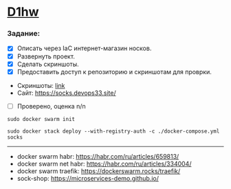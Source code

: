 # [D1hw](https://apps.skillfactory.ru/learning/course/course-v1:SkillFactory+DEVOPS-3.0+2021/block-v1:SkillFactory+DEVOPS-3.0+2021+type@sequential+block@2c1bf538302a46ac8ae287f7cab7d124/block-v1:SkillFactory+DEVOPS-3.0+2021+type@vertical+block@b8286e83c21b4223819a466b1b4d4970)
### Задание:
- [x] Описать через IaC интернет-магазин носков.
- [x] Развернуть проект.
- [x] Сделать скриншоты.
- [x] Предоставить доступ к репозиторию и скриншотам для проврки.

* Скриншоты: [link](screenshots/README.md)
* Сайт: <https://socks.devops33.site/>

- [ ] Проверено, оценка n/n

```
sudo docker swarm init
```

```
sudo docker stack deploy --with-registry-auth -c ./docker-compose.yml socks
```
---

* docker swarm habr: <https://habr.com/ru/articles/659813/>
* docker swarm net habr: <https://habr.com/ru/articles/334004/>
* docker swarm traefik: <https://dockerswarm.rocks/traefik/>
* sock-shop: <https://microservices-demo.github.io/>
